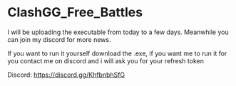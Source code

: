 # ClashGG_Free_Battles

I will be uploading the executable from today to a few days. Meanwhile you can join my discord for more news.

If you want to run it yourself download the .exe, if you want me to run it for you contact me on discord and i will ask you for your refresh token

Discord: https://discord.gg/KhfbnbhSfG
